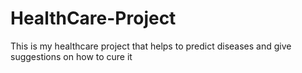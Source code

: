 # HealthCare-Project
This is my healthcare project that helps to predict diseases and give suggestions on how to cure it 
